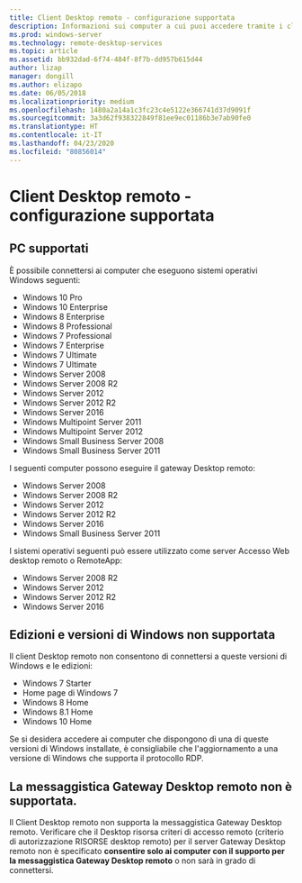 ```yaml
---
title: Client Desktop remoto - configurazione supportata
description: Informazioni sui computer a cui puoi accedere tramite i client Desktop remoto
ms.prod: windows-server
ms.technology: remote-desktop-services
ms.topic: article
ms.assetid: bb932dad-6f74-484f-8f7b-dd957b615d44
author: lizap
manager: dongill
ms.author: elizapo
ms.date: 06/05/2018
ms.localizationpriority: medium
ms.openlocfilehash: 1480a2a14a1c3fc23c4e5122e366741d37d9091f
ms.sourcegitcommit: 3a3d62f938322849f81ee9ec01186b3e7ab90fe0
ms.translationtype: HT
ms.contentlocale: it-IT
ms.lasthandoff: 04/23/2020
ms.locfileid: "80856014"
---
```

# <a name="remote-desktop-client---supported-configuration"></a>Client Desktop remoto - configurazione supportata

## <a name="supported-pcs"></a>PC supportati
È possibile connettersi ai computer che eseguono sistemi operativi Windows seguenti:
- Windows 10 Pro
- Windows 10 Enterprise
- Windows 8 Enterprise
- Windows 8 Professional
- Windows 7 Professional
- Windows 7 Enterprise
- Windows 7 Ultimate
- Windows 7 Ultimate
- Windows Server 2008
- Windows Server 2008 R2
- Windows Server 2012
- Windows Server 2012 R2
- Windows Server 2016
- Windows Multipoint Server 2011
- Windows Multipoint Server 2012
- Windows Small Business Server 2008
- Windows Small Business Server 2011

I seguenti computer possono eseguire il gateway Desktop remoto:

- Windows Server 2008
- Windows Server 2008 R2
- Windows Server 2012
- Windows Server 2012 R2
- Windows Server 2016
- Windows Small Business Server 2011

I sistemi operativi seguenti può essere utilizzato come server Accesso Web desktop remoto o RemoteApp:
- Windows Server 2008 R2
- Windows Server 2012
- Windows Server 2012 R2
- Windows Server 2016

## <a name="unsupported-windows-versions-and-editions"></a>Edizioni e versioni di Windows non supportata

Il client Desktop remoto non consentono di connettersi a queste versioni di Windows e le edizioni:

- Windows 7 Starter
- Home page di Windows 7
- Windows 8 Home
- Windows 8.1 Home
- Windows 10 Home

Se si desidera accedere ai computer che dispongono di una di queste versioni di Windows installate, è consigliabile che l'aggiornamento a una versione di Windows che supporta il protocollo RDP.

## <a name="rd-gateway-messaging-is-not-supported"></a>La messaggistica Gateway Desktop remoto non è supportata.
Il Client Desktop remoto non supporta la messaggistica Gateway Desktop remoto. Verificare che il Desktop risorsa criteri di accesso remoto (criterio di autorizzazione RISORSE desktop remoto) per il server Gateway Desktop remoto non è specificato **consentire solo ai computer con il supporto per la messaggistica Gateway Desktop remoto** o non sarà in grado di connettersi.